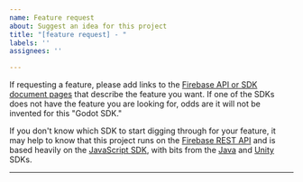 ```yaml
---
name: Feature request
about: Suggest an idea for this project
title: "[feature request] - "
labels: ''
assignees: ''

---
```


If requesting a feature, please add links to the [Firebase API or SDK document pages](https://firebase.google.com/docs/reference) that describe the feature you want.  If one of the SDKs does not have the feature you are looking for, odds are it will not be invented for this "Godot SDK."

If you don't know which SDK to start digging through for your feature, it may help to know that this project runs on the [Firebase REST API](https://firebase.google.com/docs/projects/api/reference/rest) and is based heavily on the [JavaScript SDK](https://firebase.google.com/docs/reference/js/v8), with bits from the [Java](https://firebase.google.com/docs/reference/admin/java/reference/com/google/firebase/package-summary) and [Unity](https://firebase.google.com/docs/reference/unity) SDKs.

----
